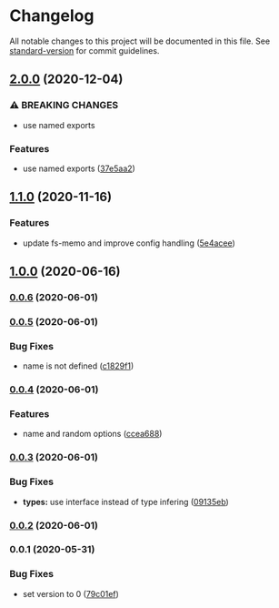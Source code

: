 # Changelog

All notable changes to this project will be documented in this file. See [standard-version](https://github.com/conventional-changelog/standard-version) for commit guidelines.

## [2.0.0](https://github.com/nuxt-contrib/get-port-please/compare/v1.1.0...v2.0.0) (2020-12-04)


### ⚠ BREAKING CHANGES

* use named exports

### Features

* use named exports ([37e5aa2](https://github.com/nuxt-contrib/get-port-please/commit/37e5aa2a485165c325f674951cef324889318304))

## [1.1.0](https://github.com/nuxt-contrib/get-port-please/compare/v1.0.0...v1.1.0) (2020-11-16)


### Features

* update fs-memo and improve config handling ([5e4acee](https://github.com/nuxt-contrib/get-port-please/commit/5e4acee1d7aa47c100815a25a43a508eafbacd6b))

## [1.0.0](https://github.com/nuxt-contrib/get-port-please/compare/v0.0.6...v1.0.0) (2020-06-16)

### [0.0.6](https://github.com/nuxt-contrib/get-port-please/compare/v0.0.5...v0.0.6) (2020-06-01)

### [0.0.5](https://github.com/nuxt-contrib/get-port-please/compare/v0.0.4...v0.0.5) (2020-06-01)


### Bug Fixes

* name is not defined ([c1829f1](https://github.com/nuxt-contrib/get-port-please/commit/c1829f12cfaf5304661ef16d744bbc66a2610a2d))

### [0.0.4](https://github.com/nuxt-contrib/get-port-please/compare/v0.0.3...v0.0.4) (2020-06-01)


### Features

* name and random options ([ccea688](https://github.com/nuxt-contrib/get-port-please/commit/ccea68889f440d0760412caff696dccfeac3144f))

### [0.0.3](https://github.com/nuxt-contrib/get-port-please/compare/v0.0.2...v0.0.3) (2020-06-01)


### Bug Fixes

* **types:** use interface instead of type infering ([09135eb](https://github.com/nuxt-contrib/get-port-please/commit/09135ebf0b7c96533b68cabdf8a9c512415e00b8))

### [0.0.2](https://github.com/nuxt-contrib/get-port-please/compare/v0.0.1...v0.0.2) (2020-06-01)

### 0.0.1 (2020-05-31)


### Bug Fixes

* set version to 0 ([79c01ef](https://github.com/nuxt-contrib/get-port-please/commit/79c01ef53e9425345bc0ec2cf58287b1fc940a7c))

